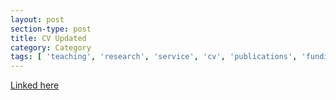 ```yaml
---
layout: post
section-type: post
title: CV Updated
category: Category
tags: [ 'teaching', 'research', 'service', 'cv', 'publications', 'funding' ]
---
```

[Linked here](https://umdrive.memphis.edu/aolney/public/resume/CV.pdf)
